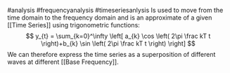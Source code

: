 #analysis #frequencyanalysis #timeseriesanlysis 
Is used to move from the time domain to the frequency domain and is an approximate of a given [[Time Series]] using trigonometric functions:
$$
y_{t} = \sum_{k=0}^\infty \left[ a_{k} \cos \left( 2\pi \frac kT t \right)+b_{k} \sin \left( 2\pi \frac kT t \right)   \right] 
$$
We can therefore express the time series as a superposition of different waves at different [[Base Frequency]].